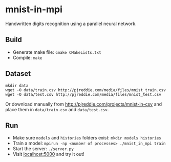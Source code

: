 # mnist-in-mpi
Handwritten digits recognition using a parallel neural network.


## Build

* Generate make file: `cmake CMakeLists.txt`
* Compile: `make`

## Dataset
```
mkdir data
wget -O data/train.csv http://pjreddie.com/media/files/mnist_train.csv
wget -O data/test.csv http://pjreddie.com/media/files/mnist_test.csv
```
Or download manually from http://pjreddie.com/projects/mnist-in-csv and place them in `data/train.csv` and `data/test.csv`.

## Run

* Make sure `models` and `histories` folders exist: `mkdir models histories`
* Train a model: `mpirun -np <number of processes> ./mnist_in_mpi train`
* Start the server: `./server.py`
* Visit [localhost:5000](http://localhost:5000) and try it out!
